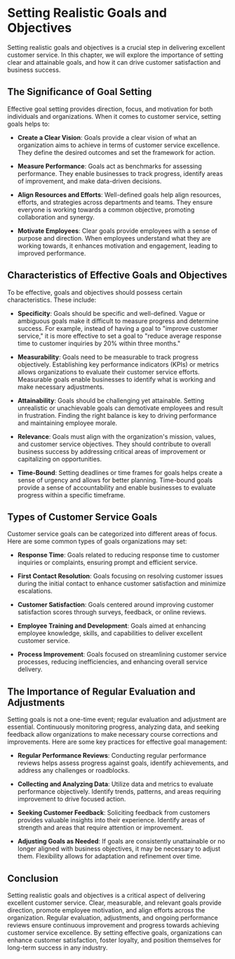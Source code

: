 Setting Realistic Goals and Objectives
=================================================

Setting realistic goals and objectives is a crucial step in delivering excellent customer service. In this chapter, we will explore the importance of setting clear and attainable goals, and how it can drive customer satisfaction and business success.

The Significance of Goal Setting
--------------------------------

Effective goal setting provides direction, focus, and motivation for both individuals and organizations. When it comes to customer service, setting goals helps to:

* **Create a Clear Vision**: Goals provide a clear vision of what an organization aims to achieve in terms of customer service excellence. They define the desired outcomes and set the framework for action.

* **Measure Performance**: Goals act as benchmarks for assessing performance. They enable businesses to track progress, identify areas of improvement, and make data-driven decisions.

* **Align Resources and Efforts**: Well-defined goals help align resources, efforts, and strategies across departments and teams. They ensure everyone is working towards a common objective, promoting collaboration and synergy.

* **Motivate Employees**: Clear goals provide employees with a sense of purpose and direction. When employees understand what they are working towards, it enhances motivation and engagement, leading to improved performance.

Characteristics of Effective Goals and Objectives
-------------------------------------------------

To be effective, goals and objectives should possess certain characteristics. These include:

* **Specificity**: Goals should be specific and well-defined. Vague or ambiguous goals make it difficult to measure progress and determine success. For example, instead of having a goal to "improve customer service," it is more effective to set a goal to "reduce average response time to customer inquiries by 20% within three months."

* **Measurability**: Goals need to be measurable to track progress objectively. Establishing key performance indicators (KPIs) or metrics allows organizations to evaluate their customer service efforts. Measurable goals enable businesses to identify what is working and make necessary adjustments.

* **Attainability**: Goals should be challenging yet attainable. Setting unrealistic or unachievable goals can demotivate employees and result in frustration. Finding the right balance is key to driving performance and maintaining employee morale.

* **Relevance**: Goals must align with the organization's mission, values, and customer service objectives. They should contribute to overall business success by addressing critical areas of improvement or capitalizing on opportunities.

* **Time-Bound**: Setting deadlines or time frames for goals helps create a sense of urgency and allows for better planning. Time-bound goals provide a sense of accountability and enable businesses to evaluate progress within a specific timeframe.

Types of Customer Service Goals
-------------------------------

Customer service goals can be categorized into different areas of focus. Here are some common types of goals organizations may set:

* **Response Time**: Goals related to reducing response time to customer inquiries or complaints, ensuring prompt and efficient service.

* **First Contact Resolution**: Goals focusing on resolving customer issues during the initial contact to enhance customer satisfaction and minimize escalations.

* **Customer Satisfaction**: Goals centered around improving customer satisfaction scores through surveys, feedback, or online reviews.

* **Employee Training and Development**: Goals aimed at enhancing employee knowledge, skills, and capabilities to deliver excellent customer service.

* **Process Improvement**: Goals focused on streamlining customer service processes, reducing inefficiencies, and enhancing overall service delivery.

The Importance of Regular Evaluation and Adjustments
----------------------------------------------------

Setting goals is not a one-time event; regular evaluation and adjustment are essential. Continuously monitoring progress, analyzing data, and seeking feedback allow organizations to make necessary course corrections and improvements. Here are some key practices for effective goal management:

* **Regular Performance Reviews**: Conducting regular performance reviews helps assess progress against goals, identify achievements, and address any challenges or roadblocks.

* **Collecting and Analyzing Data**: Utilize data and metrics to evaluate performance objectively. Identify trends, patterns, and areas requiring improvement to drive focused action.

* **Seeking Customer Feedback**: Soliciting feedback from customers provides valuable insights into their experience. Identify areas of strength and areas that require attention or improvement.

* **Adjusting Goals as Needed**: If goals are consistently unattainable or no longer aligned with business objectives, it may be necessary to adjust them. Flexibility allows for adaptation and refinement over time.

Conclusion
----------

Setting realistic goals and objectives is a critical aspect of delivering excellent customer service. Clear, measurable, and relevant goals provide direction, promote employee motivation, and align efforts across the organization. Regular evaluation, adjustments, and ongoing performance reviews ensure continuous improvement and progress towards achieving customer service excellence. By setting effective goals, organizations can enhance customer satisfaction, foster loyalty, and position themselves for long-term success in any industry.
